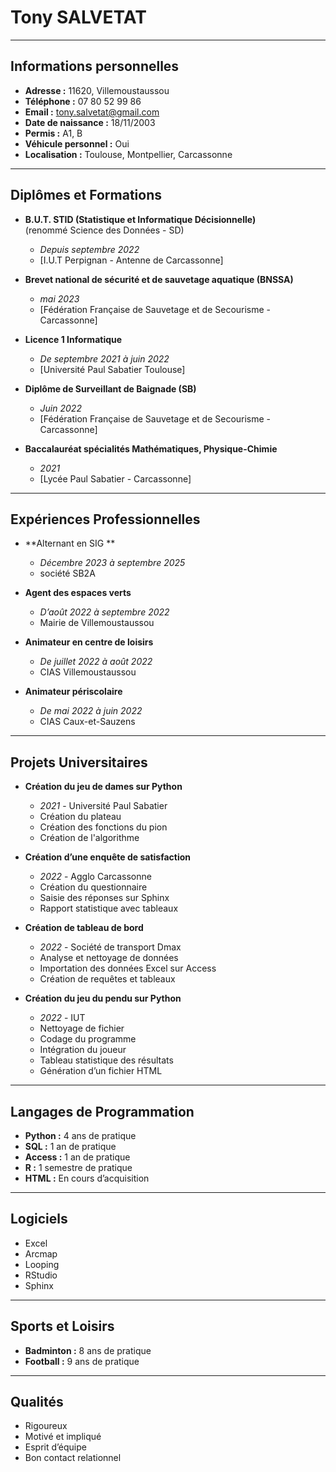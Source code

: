 # Tony SALVETAT

---

## Informations personnelles

- **Adresse :** 11620, Villemoustaussou  
- **Téléphone :** 07 80 52 99 86  
- **Email :** tony.salvetat@gmail.com  
- **Date de naissance :** 18/11/2003  
- **Permis :** A1, B  
- **Véhicule personnel :** Oui  
- **Localisation :** Toulouse, Montpellier, Carcassonne  

---

## Diplômes et Formations

- **B.U.T. STID (Statistique et Informatique Décisionnelle)**  
  (renommé Science des Données - SD)  
  - *Depuis septembre 2022*  
  - [I.U.T Perpignan - Antenne de Carcassonne]

- **Brevet national de sécurité et de sauvetage aquatique (BNSSA)**  
  - *mai 2023*  
  - [Fédération Française de Sauvetage et de Secourisme - Carcassonne]  

- **Licence 1 Informatique**  
  - *De septembre 2021 à juin 2022*  
  - [Université Paul Sabatier Toulouse]  

- **Diplôme de Surveillant de Baignade (SB)**  
  - *Juin 2022*  
  - [Fédération Française de Sauvetage et de Secourisme - Carcassonne]  

- **Baccalauréat spécialités Mathématiques, Physique-Chimie**  
  - *2021*  
  - [Lycée Paul Sabatier - Carcassonne]  

---

## Expériences Professionnelles

- **Alternant en SIG **  
  - *Décembre 2023 à septembre 2025*  
  - société SB2A

- **Agent des espaces verts**  
  - *D’août 2022 à septembre 2022*  
  - Mairie de Villemoustaussou  

- **Animateur en centre de loisirs**  
  - *De juillet 2022 à août 2022*  
  - CIAS Villemoustaussou  

- **Animateur périscolaire**  
  - *De mai 2022 à juin 2022*  
  - CIAS Caux-et-Sauzens  

---

## Projets Universitaires

- **Création du jeu de dames sur Python**  
  - *2021* - Université Paul Sabatier  
  - Création du plateau  
  - Création des fonctions du pion  
  - Création de l'algorithme  

- **Création d’une enquête de satisfaction**  
  - *2022* - Agglo Carcassonne  
  - Création du questionnaire  
  - Saisie des réponses sur Sphinx  
  - Rapport statistique avec tableaux  

- **Création de tableau de bord**  
  - *2022* - Société de transport Dmax  
  - Analyse et nettoyage de données  
  - Importation des données Excel sur Access  
  - Création de requêtes et tableaux  

- **Création du jeu du pendu sur Python**  
  - *2022* - IUT  
  - Nettoyage de fichier  
  - Codage du programme  
  - Intégration du joueur  
  - Tableau statistique des résultats  
  - Génération d’un fichier HTML  

---

## Langages de Programmation

- **Python :** 4 ans de pratique  
- **SQL :** 1 an de pratique  
- **Access :** 1 an de pratique  
- **R :** 1 semestre de pratique  
- **HTML :** En cours d’acquisition  

---

## Logiciels

- Excel  
- Arcmap  
- Looping  
- RStudio  
- Sphinx  

---

## Sports et Loisirs

- **Badminton :** 8 ans de pratique  
- **Football :** 9 ans de pratique  

---

## Qualités

- Rigoureux  
- Motivé et impliqué  
- Esprit d’équipe  
- Bon contact relationnel  
